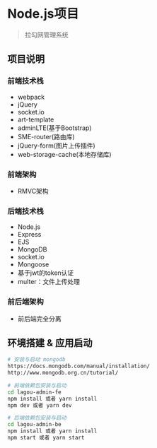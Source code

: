 # Node.js项目

> 拉勾网管理系统

## 项目说明
### 前端技术栈
* webpack
* jQuery
* socket.io
* art-template
* adminLTE(基于Bootstrap)
* SME-router(路由库)
* jQuery-form(图片上传插件)
* web-storage-cache(本地存储库)
### 前端架构
* RMVC架构
### 后端技术栈
* Node.js
* Express
* EJS
* MongoDB
* socket.io
* Mongoose
* 基于jwt的token认证
* multer：文件上传处理
### 前后端架构
* 前后端完全分离

## 环境搭建 & 应用启动

``` bash
# 安装与启动 mongodb
https://docs.mongodb.com/manual/installation/
http://www.mongodb.org.cn/tutorial/

# 前端依赖包安装与启动
cd lagou-admin-fe
npm install 或者 yarn install
npm dev 或者 yarn dev

# 后端依赖包安装与启动
cd lagou-admin-be
npm install 或者 yarn install
npm start 或者 yarn start
